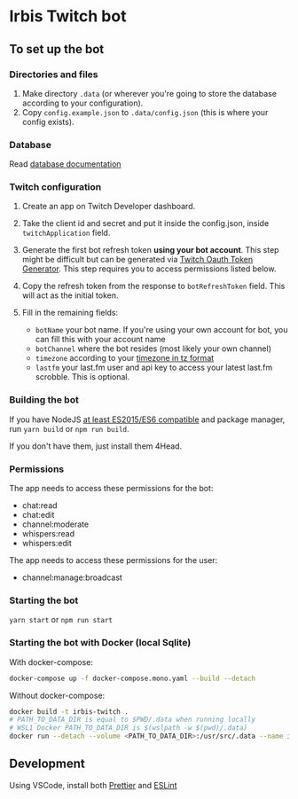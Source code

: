 # Irbis Twitch bot

## To set up the bot

### Directories and files

1. Make directory `.data` (or wherever you're going to store the database according to your configuration).
2. Copy `config.example.json` to `.data/config.json` (this is where your config exists).

### Database

Read [database documentation](DATABASE.md)

### Twitch configuration

1. Create an app on Twitch Developer dashboard.
2. Take the client id and secret and put it inside the config.json, inside `twitchApplication` field.
3. Generate the first bot refresh token **using your bot account**. This step might be difficult but can be generated via [Twitch Oauth Token Generator](https://github.com/daftmaple/twitch-oauth-token). This step requires you to access permissions listed below.
4. Copy the refresh token from the response to `botRefreshToken` field. This will act as the initial token.
5. Fill in the remaining fields:

   - `botName` your bot name. If you're using your own account for bot, you can fill this with your account name
   - `botChannel` where the bot resides (most likely your own channel)
   - `timezone` according to your [timezone in tz format](https://en.wikipedia.org/wiki/List_of_tz_database_time_zones)
   - `lastfm` your last.fm user and api key to access your latest last.fm scrobble. This is optional.

### Building the bot

If you have NodeJS [at least ES2015/ES6 compatible](https://node.green/#ES2015) and package manager, run `yarn build` or `npm run build`.

If you don't have them, just install them 4Head.

### Permissions

The app needs to access these permissions for the bot:

- chat:read
- chat:edit
- channel:moderate
- whispers:read
- whispers:edit

The app needs to access these permissions for the user:

- channel:manage:broadcast

### Starting the bot

`yarn start` or `npm run start`

### Starting the bot with Docker (local Sqlite)

With docker-compose:

```sh
docker-compose up -f docker-compose.mono.yaml --build --detach
```

Without docker-compose:

```sh
docker build -t irbis-twitch .
# PATH_TO_DATA_DIR is equal to $PWD/.data when running locally
# WSL1 Docker PATH_TO_DATA_DIR is $(wslpath -w $(pwd)/.data)
docker run --detach --volume <PATH_TO_DATA_DIR>:/usr/src/.data --name irbis-t-container irbis-twitch
```

## Development

Using VSCode, install both [Prettier](https://marketplace.visualstudio.com/items?itemName=esbenp.prettier-vscode) and [ESLint](https://marketplace.visualstudio.com/items?itemName=dbaeumer.vscode-eslint)
